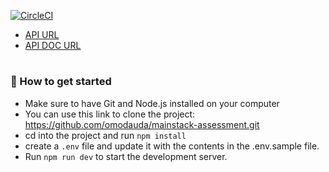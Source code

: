 [![CircleCI](https://dl.circleci.com/status-badge/img/gh/omodauda/mainstack-assessment/tree/develop.svg?style=svg)](https://dl.circleci.com/status-badge/redirect/gh/omodauda/mainstack-assessment/tree/develop)

- [API URL](https://omodauda-ecommerce-api.herokuapp.com)
- [API DOC URL](https://omodauda-ecommerce-api.herokuapp.com/api/doc)

#

### :rocket: How to get started

- Make sure to have Git and Node.js installed on your computer
- You can use this link to clone the project: https://github.com/omodauda/mainstack-assessment.git
- cd into the project and run `npm install`
- create a `.env` file and update it with the contents in the .env.sample file.
- Run `npm run dev` to start the development server.
